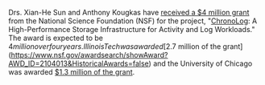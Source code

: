 Drs. Xian-He Sun and Anthony Kougkas have [received a $4 million grant](https://www.iit.edu/news/computer-science-faculty-awarded-nsf-grant-develop-chronolog-data-storage-system) from the National Science Foundation (NSF) for the project, "[ChronoLog](https://grc.iit.edu/research/projects/chronolog/): A High-Performance Storage Infrastructure for Activity and Log Workloads." The award is expected to be $4 million over four years. Illinois Tech was awarded [$2.7 million of the grant](https://www.nsf.gov/awardsearch/showAward?AWD_ID=2104013&HistoricalAwards=false) and the University of Chicago was awarded [$1.3 million of the grant](https://www.nsf.gov/awardsearch/showAward?AWD_ID=2104008&HistoricalAwards=false).
